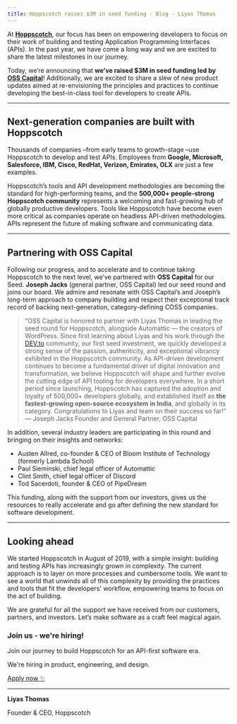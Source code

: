 ```yaml
---
title: Hoppscotch raises $3M in seed funding - Blog - Liyas Thomas
---
```


At [**Hoppscotch**](https://hoppscotch.io/), our focus has been on empowering developers to focus on their work of building and testing Application Programming Interfaces (APIs). In the past year, we have come a long way and we are excited to share the latest milestones in our journey.

Today, we’re announcing that **we’ve raised $3M in seed funding led by [OSS Capital](https://oss.capital/)**! Additionally, we are excited to share a slew of new product updates aimed at re-envisioning the principles and practices to continue developing the best-in-class tool for developers to create APIs.

---

## **Next-generation companies are built with Hoppscotch**

Thousands of companies –from early teams to growth-stage –use Hoppscotch to develop and test APIs. Employees from **Google, Microsoft, Salesforce, IBM, Cisco, RedHat, Verizon, Emirates, OLX** are just a few examples.

Hoppscotch’s tools and API development methodologies are becoming the standard for high-performing teams, and the **500,000+ people-strong Hoppscotch community** represents a welcoming and fast-growing hub of globally productive developers. Tools like Hoppscotch have become even more critical as companies operate on headless API-driven methodologies. APIs represent the future of making software and communicating data.

---

## **Partnering with OSS Capital**

Following our progress, and to accelerate and to continue taking Hoppscotch to the next level, we’ve partnered with **OSS Capital** for our Seed. **Joseph Jacks** (general partner, OSS Capital) led our seed round and joins our board. We admire and resonate with OSS Capital’s and Joseph’s long-term approach to company building and respect their exceptional track record of backing next-generation, category-defining COSS companies.

> “OSS Capital is honored to partner with Liyas Thomas in leading the seed round for Hoppscotch, alongside Automattic — the creators of WordPress. Since first learning about Liyas and his work through the [DEV.to](http://dev.to/) community, our first seed investment, we quickly developed a strong sense of the passion, authenticity, and exceptional vibrancy exhibited in the Hoppscotch community. As API-driven development continues to become a fundamental driver of digital innovation and transformation, we believe Hoppscotch will shape and further evolve the cutting edge of API tooling for developers everywhere. In a short period since launching, Hoppscotch has captured the adoption and loyalty of 500,000+ developers globally, and established itself as **the fastest-growing open-source ecosystem in India**, and globally in its category. Congratulations to Liyas and team on their success so far!”
> — Joseph Jacks
> Founder and General Partner, OSS Capital

In addition, several industry leaders are participating in this round and bringing on their insights and networks:

- Austen Allred, co-founder & CEO of Bloom Institute of Technology (formerly Lambda School)
- Paul Sieminski, chief legal officer of Automattic
- Clint Smith, chief legal officer of Discord
- Tod Sacerdoti, founder & CEO of PipeDream

This funding, along with the support from our investors, gives us the resources to really accelerate and go after defining the new standard for software development.

---

## **Looking ahead**

We started Hoppscotch in August of 2019, with a simple insight: building and testing APIs has increasingly grown in complexity. The current approach is to layer on more processes and cumbersome tools. We want to see a world that unwinds all of this complexity by providing the practices and tools that fit the developers' workflow, empowering teams to focus on the act of building.

We are grateful for all the support we have received from our customers, partners, and investors. Let’s make software as a craft feel magical again.

### Join us - we're hiring!

Join our journey to build Hoppscotch for an API-first software era.

We're hiring in product, engineering, and design.

[Apply now ✨](https://hoppscotch.io/careers)

---

**Liyas Thomas**

Founder & CEO, Hoppscotch

<style scoped>
@import "~/styles/markdown.css";
</style>
